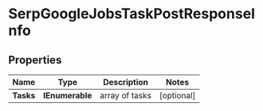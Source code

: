 # SerpGoogleJobsTaskPostResponseInfo


## Properties

| Name | Type | Description | Notes |
|------------ | ------------- | ------------- | -------------|
**Tasks** | **IEnumerable<SerpGoogleJobsTaskPostTaskInfo>** | array of tasks |[optional]|